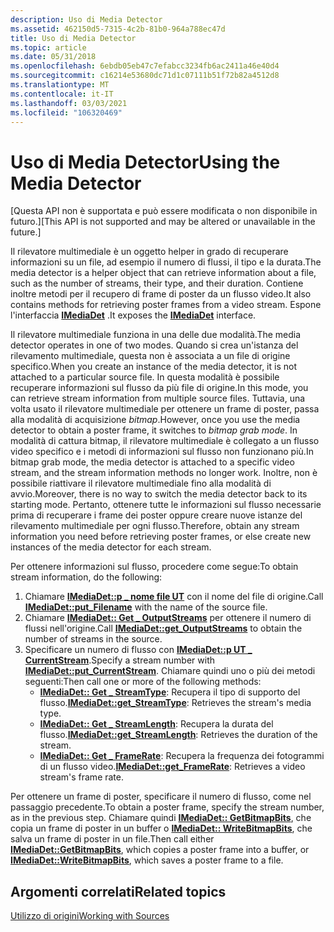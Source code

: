 ```yaml
---
description: Uso di Media Detector
ms.assetid: 462150d5-7315-4c2b-81b0-964a788ec47d
title: Uso di Media Detector
ms.topic: article
ms.date: 05/31/2018
ms.openlocfilehash: 6ebdb05eb47c7efabcc3234fb6ac2411a46e40d4
ms.sourcegitcommit: c16214e53680dc71d1c07111b51f72b82a4512d8
ms.translationtype: MT
ms.contentlocale: it-IT
ms.lasthandoff: 03/03/2021
ms.locfileid: "106320469"
---
```

# <a name="using-the-media-detector"></a><span data-ttu-id="ff8da-103">Uso di Media Detector</span><span class="sxs-lookup"><span data-stu-id="ff8da-103">Using the Media Detector</span></span>

<span data-ttu-id="ff8da-104">\[Questa API non è supportata e può essere modificata o non disponibile in futuro.\]</span><span class="sxs-lookup"><span data-stu-id="ff8da-104">\[This API is not supported and may be altered or unavailable in the future.\]</span></span>

<span data-ttu-id="ff8da-105">Il rilevatore multimediale è un oggetto helper in grado di recuperare informazioni su un file, ad esempio il numero di flussi, il tipo e la durata.</span><span class="sxs-lookup"><span data-stu-id="ff8da-105">The media detector is a helper object that can retrieve information about a file, such as the number of streams, their type, and their duration.</span></span> <span data-ttu-id="ff8da-106">Contiene inoltre metodi per il recupero di frame di poster da un flusso video.</span><span class="sxs-lookup"><span data-stu-id="ff8da-106">It also contains methods for retrieving poster frames from a video stream.</span></span> <span data-ttu-id="ff8da-107">Espone l'interfaccia [**IMediaDet**](imediadet.md) .</span><span class="sxs-lookup"><span data-stu-id="ff8da-107">It exposes the [**IMediaDet**](imediadet.md) interface.</span></span>

<span data-ttu-id="ff8da-108">Il rilevatore multimediale funziona in una delle due modalità.</span><span class="sxs-lookup"><span data-stu-id="ff8da-108">The media detector operates in one of two modes.</span></span> <span data-ttu-id="ff8da-109">Quando si crea un'istanza del rilevamento multimediale, questa non è associata a un file di origine specifico.</span><span class="sxs-lookup"><span data-stu-id="ff8da-109">When you create an instance of the media detector, it is not attached to a particular source file.</span></span> <span data-ttu-id="ff8da-110">In questa modalità è possibile recuperare informazioni sul flusso da più file di origine.</span><span class="sxs-lookup"><span data-stu-id="ff8da-110">In this mode, you can retrieve stream information from multiple source files.</span></span> <span data-ttu-id="ff8da-111">Tuttavia, una volta usato il rilevatore multimediale per ottenere un frame di poster, passa alla modalità di acquisizione *bitmap*.</span><span class="sxs-lookup"><span data-stu-id="ff8da-111">However, once you use the media detector to obtain a poster frame, it switches to *bitmap grab mode*.</span></span> <span data-ttu-id="ff8da-112">In modalità di cattura bitmap, il rilevatore multimediale è collegato a un flusso video specifico e i metodi di informazioni sul flusso non funzionano più.</span><span class="sxs-lookup"><span data-stu-id="ff8da-112">In bitmap grab mode, the media detector is attached to a specific video stream, and the stream information methods no longer work.</span></span> <span data-ttu-id="ff8da-113">Inoltre, non è possibile riattivare il rilevatore multimediale fino alla modalità di avvio.</span><span class="sxs-lookup"><span data-stu-id="ff8da-113">Moreover, there is no way to switch the media detector back to its starting mode.</span></span> <span data-ttu-id="ff8da-114">Pertanto, ottenere tutte le informazioni sul flusso necessarie prima di recuperare i frame dei poster oppure creare nuove istanze del rilevamento multimediale per ogni flusso.</span><span class="sxs-lookup"><span data-stu-id="ff8da-114">Therefore, obtain any stream information you need before retrieving poster frames, or else create new instances of the media detector for each stream.</span></span>

<span data-ttu-id="ff8da-115">Per ottenere informazioni sul flusso, procedere come segue:</span><span class="sxs-lookup"><span data-stu-id="ff8da-115">To obtain stream information, do the following:</span></span>

1.  <span data-ttu-id="ff8da-116">Chiamare [**IMediaDet::p \_ nome file UT**](imediadet-put-filename.md) con il nome del file di origine.</span><span class="sxs-lookup"><span data-stu-id="ff8da-116">Call [**IMediaDet::put\_Filename**](imediadet-put-filename.md) with the name of the source file.</span></span>
2.  <span data-ttu-id="ff8da-117">Chiamare [**IMediaDet:: Get \_ OutputStreams**](imediadet-get-outputstreams.md) per ottenere il numero di flussi nell'origine.</span><span class="sxs-lookup"><span data-stu-id="ff8da-117">Call [**IMediaDet::get\_OutputStreams**](imediadet-get-outputstreams.md) to obtain the number of streams in the source.</span></span>
3.  <span data-ttu-id="ff8da-118">Specificare un numero di flusso con [**IMediaDet::p UT \_ CurrentStream**](imediadet-put-currentstream.md).</span><span class="sxs-lookup"><span data-stu-id="ff8da-118">Specify a stream number with [**IMediaDet::put\_CurrentStream**](imediadet-put-currentstream.md).</span></span> <span data-ttu-id="ff8da-119">Chiamare quindi uno o più dei metodi seguenti:</span><span class="sxs-lookup"><span data-stu-id="ff8da-119">Then call one or more of the following methods:</span></span>
    -   <span data-ttu-id="ff8da-120">[**IMediaDet:: Get \_ StreamType**](imediadet-get-streamtype.md): Recupera il tipo di supporto del flusso.</span><span class="sxs-lookup"><span data-stu-id="ff8da-120">[**IMediaDet::get\_StreamType**](imediadet-get-streamtype.md): Retrieves the stream's media type.</span></span>
    -   <span data-ttu-id="ff8da-121">[**IMediaDet:: Get \_ StreamLength**](imediadet-get-streamlength.md): Recupera la durata del flusso.</span><span class="sxs-lookup"><span data-stu-id="ff8da-121">[**IMediaDet::get\_StreamLength**](imediadet-get-streamlength.md): Retrieves the duration of the stream.</span></span>
    -   <span data-ttu-id="ff8da-122">[**IMediaDet:: Get \_ FrameRate**](imediadet-get-framerate.md): Recupera la frequenza dei fotogrammi di un flusso video.</span><span class="sxs-lookup"><span data-stu-id="ff8da-122">[**IMediaDet::get\_FrameRate**](imediadet-get-framerate.md): Retrieves a video stream's frame rate.</span></span>

<span data-ttu-id="ff8da-123">Per ottenere un frame di poster, specificare il numero di flusso, come nel passaggio precedente.</span><span class="sxs-lookup"><span data-stu-id="ff8da-123">To obtain a poster frame, specify the stream number, as in the previous step.</span></span> <span data-ttu-id="ff8da-124">Chiamare quindi [**IMediaDet:: GetBitmapBits**](imediadet-getbitmapbits.md), che copia un frame di poster in un buffer o [**IMediaDet:: WriteBitmapBits**](imediadet-writebitmapbits.md), che salva un frame di poster in un file.</span><span class="sxs-lookup"><span data-stu-id="ff8da-124">Then call either [**IMediaDet::GetBitmapBits**](imediadet-getbitmapbits.md), which copies a poster frame into a buffer, or [**IMediaDet::WriteBitmapBits**](imediadet-writebitmapbits.md), which saves a poster frame to a file.</span></span>

## <a name="related-topics"></a><span data-ttu-id="ff8da-125">Argomenti correlati</span><span class="sxs-lookup"><span data-stu-id="ff8da-125">Related topics</span></span>

<dl> <dt>

[<span data-ttu-id="ff8da-126">Utilizzo di origini</span><span class="sxs-lookup"><span data-stu-id="ff8da-126">Working with Sources</span></span>](working-with-sources.md)
</dt> </dl>

 

 



